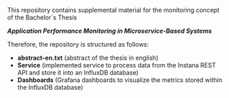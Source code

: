 This repository contains supplemental material for the monitoring concept of the Bachelor´s Thesis

***Application Performance Monitoring in Microservice-Based Systems***

Therefore, the repository is structured as follows:

- **abstract-en.txt** (abstract of the thesis in english)
- **Service** (implemented service to process data from the Instana REST API and store it into an InfluxDB database)
- **Dashboards** (Grafana dashboards to visualize the metrics stored within the InfluxDB database)

